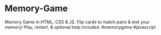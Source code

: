 # Memory-Game
Memory Game in HTML, CSS &amp; JS. Flip cards to match pairs &amp; test your memory! Play, restart, &amp; optional help included. #memorygame #javascript 
